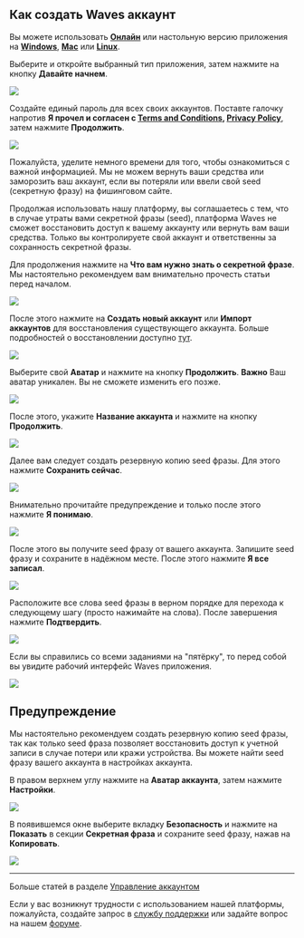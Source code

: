 ## Как создать Waves аккаунт

Вы можете использовать [**Онлайн**](https://dex.wavesplatform.com) или настольную версию приложения на [**Windows**](https://wavesplatform.com/files/WavesClient-win.zip), [**Mac**](https://wavesplatform.com/files/WavesClient-mac.dmg) или [**Linux**](https://wavesplatform.com/files/WavesClient-linux.deb).

Выберите и откройте выбранный тип приложения, затем нажмите на кнопку **Давайте начнем**.

![](/_assets/account_creation_01.png)

Создайте единый пароль для всех своих аккаунтов. Поставте галочку напротив **Я прочел и согласен с [Terms and Conditions](https://wavesplatform.com/files/docs/Waves_terms_and_conditions.pdf), [Privacy Policy](https://wavesplatform.com/files/docs/Waves_privacy_policy.pdf)**, затем нажмите **Продолжить**.

![](/_assets/account_creation_02.png)

Пожалуйста, уделите немного времени для того, чтобы ознакомиться с важной информацией. Мы не можем вернуть ваши средства или заморозить ваш аккаунт, если вы потеряли или ввели свой seed (секретную фразу) на фишинговом сайте.

Продолжая использовать нашу платформу, вы соглашаетесь с тем, что в случае утраты вами секретной фразы (seed), платформа Waves не сможет восстановить доступ к вашему аккаунту или вернуть вам ваши средства. Только вы контролируете свой аккаунт и ответственны за сохранность секретной фразы.

Для продолжения нажмите на **Что вам нужно знать о секретной фразе**. Мы настоятельно рекомендуем вам внимательно прочесть статьи перед началом.

![](/_assets/account_creation_001.png)

После этого нажмите на **Создать новый аккаунт** или **Импорт аккаунтов** для восстановления существующего аккаунта. Больше подробностей о восстановлении доступно [тут](/waves-client/account-management/restore-an-account.md).

![](/_assets/account_creation_03.png)

Выберите свой **Аватар** и нажмите на кнопку **Продолжить**.
**Важно** Ваш аватар уникален. Вы не сможете изменить его позже.

![](/_assets/account_creation_04.png)

После этого, укажите **Название аккаунта** и нажмите на кнопку **Продолжить**.

![](/_assets/account_creation_05.png)

Далее вам следует создать резервную копию seed фразы.
Для этого нажмите **Сохранить сейчас**.

![](/_assets/account_creation_06.png)

Внимательно прочитайте предупреждение и только после этого нажмите **Я понимаю**.

![](/_assets/account_creation_07.png)

После этого вы получите seed фразу от вашего аккаунта.
Запишите seed фразу и сохраните в надёжном месте. После этого нажмите **Я все записал**.

![](/_assets/account_creation_08.png)

Расположите все слова seed фразы в верном порядке для перехода к следующему шагу (просто нажимайте на слова). После завершения нажмите **Подтвердить**.

![](/_assets/account_creation_09.png)

Если вы справились со всеми заданиями на "пятёрку", то перед собой вы увидите рабочий интерфейс Waves приложения.

![](/_assets/account_creation_10.png)

## Предупреждение

Мы настоятельно рекомендуем создать резервную копию seed фразы, так как только seed фраза позволяет восстановить доступ к учетной записи в случае потери или кражи устройства. Вы можете найти seed фразу вашего аккаунта в настройках аккаунта.

В правом верхнем углу нажмите на **Аватар аккаунта**, затем нажмите **Настройки**.

![](/_assets/advanced_features_001.png)

В появившемся окне выберите вкладку **Безопасность** и нажмите на **Показать** в секции **Секретная фраза** и сохраните seed фразу, нажав на **Копировать**.

![](/_assets/backup_02.png)

___

Больше статей в разделе [Управление аккаунтом](/waves-client/account-management.md)

Если у вас возникнут трудности с использованием нашей платформы, пожалуйста, создайте запрос в [службу поддержки](https://support.wavesplatform.com/) или задайте вопрос на нашем [форуме](https://forum.wavesplatform.com/).
